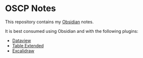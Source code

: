 # OSCP Notes

This repository contains my [Obsidian](https://obsidian.md/) notes.

It is best consumed using Obsidian and with the following plugins:

- [Dataview](https://github.com/blacksmithgu/obsidian-dataview)
- [Table Extended](https://github.com/aidenlx/table-extended)
- [Excalidraw](https://github.com/zsviczian/obsidian-excalidraw-plugin)
